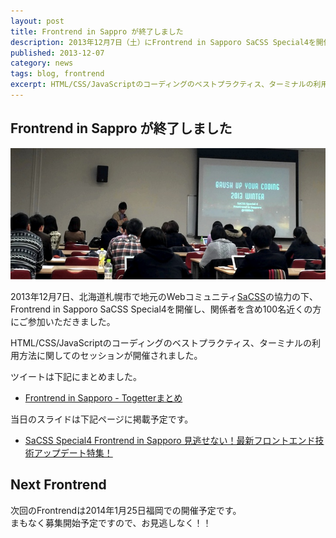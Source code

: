 ```yaml
---
layout: post
title: Frontrend in Sappro が終了しました
description: 2013年12月7日（土）にFrontrend in Sapporo SaCSS Special4を開催しました。
published: 2013-12-07
category: news
tags: blog, frontrend
excerpt: HTML/CSS/JavaScriptのコーディングのベストプラクティス、ターミナルの利用方法に関してのセッションが開催されました。
---
```


## Frontrend in Sappro が終了しました

![](/images/2013/1207_head.jpg)

2013年12月7日、北海道札幌市で地元のWebコミュニティ[SaCSS](http://sacss.net/)の協力の下、Frontrend in Sapporo SaCSS Special4を開催し、関係者を含め100名近くの方にご参加いただきました。

HTML/CSS/JavaScriptのコーディングのベストプラクティス、ターミナルの利用方法に関してのセッションが開催されました。	

ツイートは下記にまとめました。

+ [Frontrend in Sapporo - Togetterまとめ](http://togetter.com/li/599912)

当日のスライドは下記ページに掲載予定です。

+ [SaCSS Special4 Frontrend in Sapporo 見逃せない！最新フロントエンド技術アップデート特集！](http://sacss.net/special04/)

## Next Frontrend

次回のFrontrendは2014年1月25日福岡での開催予定です。  
まもなく募集開始予定ですので、お見逃しなく！！